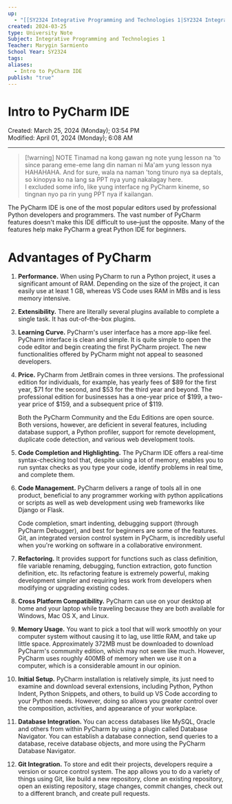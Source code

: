 ```yaml
---
up:
  - "[[SY2324 Integrative Programming and Technologies 1|SY2324 Integrative Programming and Technologies 1]]"
created: 2024-03-25
type: University Note
Subject: Integrative Programming and Technologies 1
Teacher: Marygin Sarmiento
School Year: SY2324
tags: 
aliases:
  - Intro to PyCharm IDE
publish: "true"
---
```

# Intro to PyCharm IDE
Created: March 25, 2024 (Monday); 03:54 PM </br>
Modified: April 01, 2024 (Monday); 6:08 AM
***

> [!warning] NOTE
> Tinamad na kong gawan ng note yung lesson na 'to since parang eme-eme lang din naman ni Ma'am yung lesson nya HAHAHAHA. And for sure, wala na naman 'tong tinuro nya sa deptals, so kinopya ko na lang sa PPT nya yung nakalagay here. </br>
> I excluded some info, like yung interface ng PyCharm kineme, so tingnan nyo pa rin yung PPT nya if kailangan.


The PyCharm IDE is one of the most popular editors used by professional Python developers and programmers. The vast number of PyCharm features doesn't make this IDE difficult to use–just the opposite. Many of the features help make PyCharm a great Python IDE for beginners.


# Advantages of PyCharm

1. **Performance.** When using PyCharm to run a Python project, it uses a significant amount of RAM. Depending on the size of the project, it can easily use at least 1 GB, whereas VS Code uses RAM in MBs and is less memory intensive.
2. **Extensibility.** There are literally several plugins available to complete a single task. It has out-of-the-box plugins.
3. **Learning Curve.** PyCharm's user interface has a more app-like feel. PyCharm interface is clean and simple. It is quite simple to open the code editor and begin creating the first PyCharm project. The new functionalities offered by PyCharm might not appeal to seasoned developers.
4. **Price.** PyCharm from JetBrain comes in three versions. The professional edition for individuals, for example, has yearly fees of $89 for the first year, $71 for the second, and $53 for the third year and beyond. The professional edition for businesses has a one-year price of $199, a two-year price of $159, and a subsequent price of $119.

	Both the PyCharm Community and the Edu Editions are open source. Both versions, however, are deficient in several features, including database support, a Python profiler, support for remote development, duplicate code detection, and various web development tools.

5. **Code Completion and Highlighting.** The PyCharm IDE offers a real-time syntax-checking tool that, despite using a lot of memory, enables you to run syntax checks as you type your code, identify problems in real time, and complete them.
6. **Code Management.** PyCharm delivers a range of tools all in one product, beneficial to any programmer working with python applications or scripts as well as web development using web frameworks like Django or Flask.

	Code completion, smart indenting, debugging support (through PyCharm Debugger), and best for beginners are some of the features. Git, an integrated version control system in PyCharm, is incredibly useful when you're working on software in a collaborative environment.

7. **Refactoring.** It provides support for functions such as class definition, file variable renaming, debugging, function extraction, goto function definition, etc. Its refactoring feature is extremely powerful, making development simpler and requiring less work from developers when modifying or upgrading existing codes.
8. **Cross Platform Compatibility.** PyCharm can use on your desktop at home and your laptop while traveling because they are both available for Windows, Mac OS X, and Linux.
9. **Memory Usage.** You want to pick a tool that will work smoothly on your computer system without causing it to lag, use little RAM, and take up little space. Approximately 372MB must be downloaded to download PyCharm's community edition, which may not seem like much. However, PyCharm uses roughly 400MB of memory when we use it on a computer, which is a considerable amount in our opinion.
10. **Initial Setup.** PyCharm installation is relatively simple, its just need to examine and download several extensions, including Python, Python Indent, Python Snippets, and others, to build up VS Code according to your Python needs. However, doing so allows you greater control over the composition, activities, and appearance of your workplace.
11. **Database Integration.** You can access databases like MySQL, Oracle and others from within PyCharm by using a plugin called Database Navigator. You can establish a database connection, send queries to a database, receive database objects, and more using the PyCharm Database Navigator.
12. **Git Integration.** To store and edit their projects, developers require a version or source control system. The app allows you to do a variety of things using Git, like build a new repository, clone an existing repository, open an existing repository, stage changes, commit changes, check out to a different branch, and create pull requests.